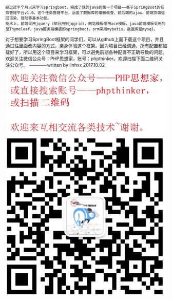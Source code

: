     经过近半个月以来学习springboot，完成了我的java的第一个项目——基于SpringBoot的任务管理平台v1.0。这个任务管理平台，涵盖了数据库的增删改查、前后端的ajax、前端页面返回渲染、登陆等基本功能。
    技术上，前端采用jquery（部分用到jqgrid），网站模板采用ace模板，java前端模板采用的是Thymeleaf，java服务端模板即springboot，orm采用mybatis，数据库是mysql。
   对于想要学习SpringBoot框架的同学们，可以从github上面下载这个项目，并且通过往里面改内容的方式，亲身体验这个框架。因为项目已经调通，所有配置都加载好了，所以用这个项目来学习框架，可以避免前期各种配置不正确导致的问题。
   欢迎关注微信公众号：PHP思想家，账号：phpthinker。欢迎扫描下面二维码关注公众号。
                                                                                                  ————written by linhxx 2017.10.02
   ![](https://github.com/linhxx/taskmanagement/raw/master/src/main/resources/static/assets/images/welcome.png)
   ![](https://github.com/linhxx/taskmanagement/raw/master/src/main/resources/static/assets/images/QR.png)
   
                                                                                               
